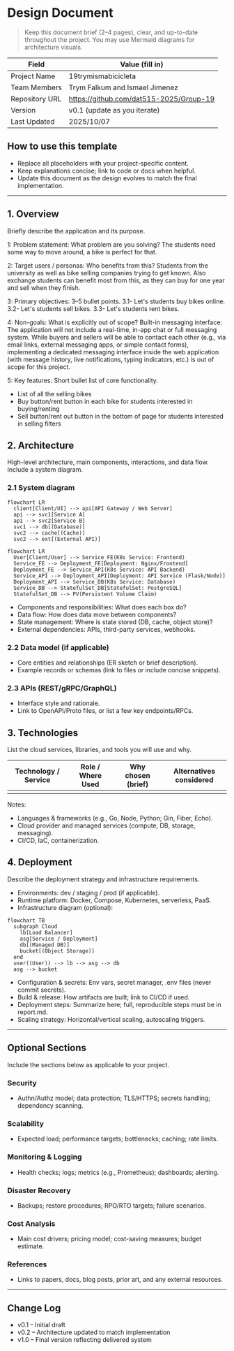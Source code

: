# Design Document

> Keep this document brief (2–4 pages), clear, and up-to-date throughout the project.
> You may use Mermaid diagrams for architecture visuals.

| Field          | Value (fill in)              |
| -------------- | ---------------------------- |
| Project Name   |19trymismabicicleta           |
| Team Members   |Trym Falkum and Ismael Jimenez|
| Repository URL |https://github.com/dat515-2025/Group-19|
| Version        | v0.1 (update as you iterate) |
| Last Updated   | 2025/10/07                   |

## How to use this template

- Replace all placeholders with your project-specific content.
- Keep explanations concise; link to code or docs when helpful.
- Update this document as the design evolves to match the final implementation.

---

## 1. Overview

Briefly describe the application and its purpose.

1: Problem statement: What problem are you solving?
The students need some way to move around, a bike is perfect for that.

2: Target users / personas: Who benefits from this?
Students from the university as well as bike selling companies trying to get known.
Also exchange students can benefit most from this, as they can buy for one year and sell when they finish.

3: Primary objectives: 3–5 bullet points.
3.1- Let's students buy bikes online.
3.2- Let's students sell bikes.
3.3- Let's students rent bikes.

4: Non-goals: What is explicitly out of scope?
Built-in messaging interface: The application will not include a real-time, in-app chat or full messaging system. While buyers and sellers will be able to contact each other (e.g., via email links, external messaging apps, or simple contact forms), implementing a dedicated messaging interface inside the web application (with message history, live notifications, typing indicators, etc.) is out of scope for this project.


5: Key features: Short bullet list of core functionality.
- List of all the selling bikes
- Buy button/rent button in each bike for students interested in buying/renting
- Sell button/rent out button in the bottom of page for students interested in selling filters 

## 2. Architecture

High-level architecture, main components, interactions, and data flow. Include a system diagram.

### 2.1 System diagram


```mermaid
flowchart LR
  client[Client/UI] --> api[API Gateway / Web Server]
  api --> svc1[Service A]
  api --> svc2[Service B]
  svc1 --> db[(Database)]
  svc2 --> cache[(Cache)]
  svc2 --> ext[(External API)]
```

```
flowchart LR
  User[Client/User] --> Service_FE(K8s Service: Frontend)
  Service_FE --> Deployment_FE[Deployment: Nginx/Frontend]
  Deployment_FE --> Service_API(K8s Service: API Backend)
  Service_API --> Deployment_API[Deployment: API Service (Flask/Node)]
  Deployment_API --> Service_DB(K8s Service: Database)
  Service_DB --> StatefulSet_DB[StatefulSet: PostgreSQL]
  StatefulSet_DB --> PV(Persistent Volume Claim)
```

- Components and responsibilities: What does each box do?
- Data flow: How does data move between components?
- State management: Where is state stored (DB, cache, object store)?
- External dependencies: APIs, third-party services, webhooks.

### 2.2 Data model (if applicable)

- Core entities and relationships (ER sketch or brief description).
- Example records or schemas (link to files or include concise snippets).

### 2.3 APIs (REST/gRPC/GraphQL)

- Interface style and rationale.
- Link to OpenAPI/Proto files, or list a few key endpoints/RPCs.

## 3. Technologies

List the cloud services, libraries, and tools you will use and why.

| Technology / Service | Role / Where Used | Why chosen (brief) | Alternatives considered |
| -------------------- | ----------------- | ------------------ | ----------------------- |
|                      |                   |                    |                         |

Notes:

- Languages & frameworks (e.g., Go, Node, Python; Gin, Fiber, Echo).
- Cloud provider and managed services (compute, DB, storage, messaging).
- CI/CD, IaC, containerization.

## 4. Deployment

Describe the deployment strategy and infrastructure requirements.

- Environments: dev / staging / prod (if applicable).
- Runtime platform: Docker, Compose, Kubernetes, serverless, PaaS.
- Infrastructure diagram (optional):

```mermaid
flowchart TB
  subgraph Cloud
    lb[Load Balancer]
    asg[Service / Deployment]
    db[(Managed DB)]
    bucket[(Object Storage)]
  end
  user((User)) --> lb --> asg --> db
  asg --> bucket
```

- Configuration & secrets: Env vars, secret manager, .env files (never commit secrets).
- Build & release: How artifacts are built; link to CI/CD if used.
- Deployment steps: Summarize here; full, reproducible steps must be in report.md.
- Scaling strategy: Horizontal/vertical scaling, autoscaling triggers.

---

## Optional Sections

Include the sections below as applicable to your project.

### Security

- Authn/Authz model; data protection; TLS/HTTPS; secrets handling; dependency scanning.

### Scalability

- Expected load; performance targets; bottlenecks; caching; rate limits.

### Monitoring & Logging

- Health checks; logs; metrics (e.g., Prometheus); dashboards; alerting.

### Disaster Recovery

- Backups; restore procedures; RPO/RTO targets; failure scenarios.

### Cost Analysis

- Main cost drivers; pricing model; cost-saving measures; budget estimate.

### References

- Links to papers, docs, blog posts, prior art, and any external resources.

---

## Change Log

- v0.1 – Initial draft
- v0.2 – Architecture updated to match implementation
- v1.0 – Final version reflecting delivered system

